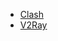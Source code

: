 - [Clash](https://github.com/TimeRainStarSky/Node/raw/Node/Clash.yaml)
- [V2Ray](https://api.wcc.best/sub?target=v2ray&url=https%3A%2F%2Fraw.githubusercontent.com%2FTimeRainStarSky%2FNode%2FNode%2FClash.yaml)